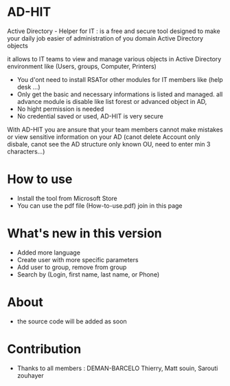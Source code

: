 # AD-HIT

Active Directory - Helper for IT : is a free and secure tool designed to make your daily job easier of administration of you domain Active Directory objects

it allows to IT teams to view and manage various objects in Active Directory environment like (Users, groups, Computer, Printers)

* You d'ont need to install RSATor other modules for IT members like (help desk ...)
* Only get the basic and necessary informations is listed and managed. all advance module is disable like list forest or advanced object in AD, 
* No hight permission is needed
* No credential saved or used, AD-HIT is very secure

With AD-HIT you are ansure that your team members cannot make mistakes or view sensitive information on your AD (canot delete Account only disbale, canot see the AD structure only known OU, need to enter min 3 characters...)

# How to use 
* Install the tool from Microsoft Store
* You can use the pdf file (How-to-use.pdf) join in this page

# What's new in this version

* Added more language 
* Create user with more specific parameters
* Add user to group, remove from group
* Search by (Login, first name, last name, or Phone)

# About 

* the source code will be added as soon

# Contribution 

* Thanks to all members : DEMAN-BARCELO Thierry, Matt souin, Sarouti zouhayer
